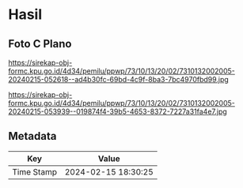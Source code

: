 # Hasil

## Foto C Plano

https://sirekap-obj-formc.kpu.go.id/4d34/pemilu/ppwp/73/10/13/20/02/7310132002005-20240215-052618--ad4b30fc-69bd-4c9f-8ba3-7bc4970fbd99.jpg

https://sirekap-obj-formc.kpu.go.id/4d34/pemilu/ppwp/73/10/13/20/02/7310132002005-20240215-053939--019874f4-39b5-4653-8372-7227a31fa4e7.jpg


## Metadata

| Key        | Value               |
| ---------- | ------------------- |
| Time Stamp | 2024-02-15 18:30:25 |



